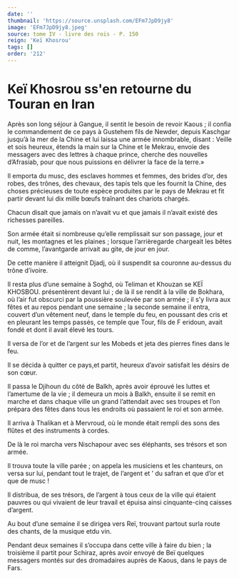 ```yaml
---
date: ''
thumbnail: 'https://source.unsplash.com/EFm7JpD9jy8'
image: 'EFm7JpD9jy8.jpeg'
source: tome IV - livre des rois - P. 150
reign: 'Keï Khosrou'
tags: []
order: '212'
---
```


# Keï Khosrou ss'en retourne du Touran en Iran

Après son long séjour à Gangue, il sentit le besoin de revoir Kaous ; il confia le commandement de ce pays à Gustehem fils de Newder, depuis Kaschgar jusqu’à la mer de la Chine et lui laissa une armée innombrable, disant : Veille et sois heureux, étends la main sur la Chine et le Mekrau, envoie des messagers avec des lettres à chaque prince, cherche des nouvelles d’Afrasiab, pour que nous puissions en délivrer la face de la terre.»

Il emporta du musc, des esclaves hommes et femmes, des brides d’or, des robes, des trônes, des chevaux, des tapis tels que les fournit la Chine, des choses précieuses de toute espèce produites par le pays de Mekrau et fit partir devant lui dix mille bœufs traînant des chariots chargés.

Chacun disait que jamais on n’avait vu et que jamais il n’avait existé des richesses pareilles.

Son armée était si nombreuse qu’elle remplissait sur son passage, jour et nuit, les montagnes et les plaines ; lorsque l’arrièregarde chargeait les bêtes de comme, l’avantgarde arrivait au gite, de jour en jour.

De cette manière il atteignit Djadj, où il suspendit sa couronne au-dessus du trône d’ivoire.

Il resta plus d’une semaine à Soghd, où Teliman et Khouzan se KEÏ KHOSBOU. présentèrent devant lui ; de là il se rendit à la ville de Bokhara, où l’air fut obscurci par la poussière soulevée par son armée ; il s’y livra aux fêtes et au repos pendant une semaine ; la seconde semaine il entra, couvert d’un vêtement neuf, dans le temple du feu, en poussant des cris et en pleurant les temps passés, ce temple que Tour, fils de F eridoun, avait fondé et dont il avait élevé les tours.

Il versa de l’or et de l’argent sur les Mobeds et jeta des pierres fines dans le feu.

Il se décida à quitter ce pays,et partit, heureux d’avoir satisfait les désirs de son cœur.

Il passa le Djihoun du côté de Balkh, après avoir éprouvé les luttes et l’amertume de la vie ; il demeura un mois à Balkh, ensuite il se remit en marche et dans chaque ville un grand l’attendait avec ses troupes et l’on prépara des fêtes dans tous les endroits où passaient le roi et son armée.

Il arriva à Thalikan et à Mervroud, où le monde était rempli des sons des flûtes et des instruments à cordes.

De là le roi marcha vers Nischapour avec ses éléphants, ses trésors et son armée.

Il trouva toute la ville parée ; on appela les musiciens et les chanteurs, on versa sur lui, pendant tout le trajet, de l’argent et ’
du safran et que d’or et que de musc !

Il distribua, de ses trésors, de l’argent à tous ceux de la ville qui étaient pauvres ou qui vivaient de leur travail et épuisa ainsi cinquante-cinq caisses d’argent.

Au bout d’une semaine il se dirigea vers Reï, trouvant partout surla route des chants, de la musique etdu vin.

Pendant deux semaines il s’occupa dans cette ville à faire du bien ; la troisième il partit pour Schiraz, après avoir envoyé de Beï quelques messagers montés sur des dromadaires auprès de Kaous, dans le pays de Fars.
